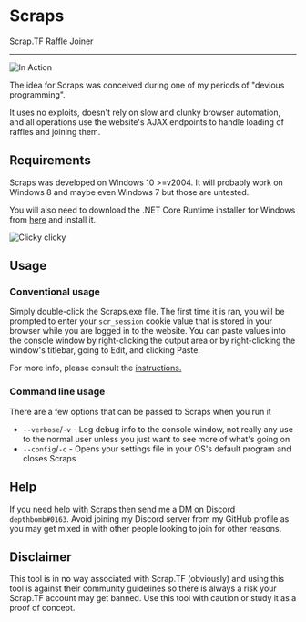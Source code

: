 # Scraps

Scrap.TF Raffle Joiner

---

![In Action](https://i.imgur.com/4Z1l3so.png)

The idea for Scraps was conceived during one of my periods of "devious programming".

It uses no exploits, doesn't rely on slow and clunky browser automation, and all operations use the website's AJAX endpoints to handle loading of raffles and joining them.

## Requirements

Scraps was developed on Windows 10 >=v2004. It will probably work on Windows 8 and maybe even Windows 7 but those are untested.

You will also need to download the .NET Core Runtime installer for Windows from [here](https://dotnet.microsoft.com/download/dotnet-core/3.1) and install it.

![Clicky clicky](https://i.imgur.com/iXnKeqZ.png)

## Usage

### Conventional usage

Simply double-click the Scraps.exe file. The first time it is ran, you will be prompted to enter your `scr_session` cookie value that is stored in your browser while you are logged in to the website. You can paste values into the console window by right-clicking the output area or by right-clicking the window's titlebar, going to Edit, and clicking Paste.

For more info, please consult the [instructions.](https://github.com/depthbomb/Scraps/blob/master/INSTRUCTIONS.md)

### Command line usage

There are a few options that can be passed to Scraps when you run it

* `--verbose`/`-v` - Log debug info to the console window, not really any use to the normal user unless you just want to see more of what's going on
* `--config`/`-c` - Opens your settings file in your OS's default program and closes Scraps

## Help

If you need help with Scraps then send me a DM on Discord `depthbomb#0163`. Avoid joining my Discord server from my GitHub profile as you may get mixed in with other people looking to join for other reasons.

## Disclaimer

This tool is in no way associated with Scrap&#46;TF (obviously) and using this tool is against their community guidelines so there is always a risk your Scrap&#46;TF account may get banned. Use this tool with caution or study it as a proof of concept.